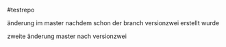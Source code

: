 #testrepo

änderung im master nachdem schon der branch versionzwei erstellt wurde

zweite änderung master nach versionzwei
